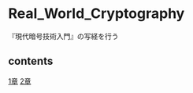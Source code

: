 # Real_World_Cryptography
『現代暗号技術入門』の写経を行う

## contents
[1章](https://8-u8.github.io/Real_World_Cryptography/chp01.html)
[2章](https://8-u8.github.io/Real_World_Cryptography/chp02.html)